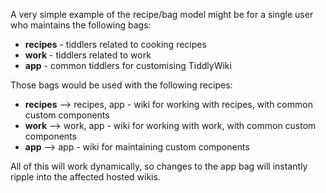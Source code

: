 A very simple example of the recipe/bag model might be for a single user who maintains the following bags:

- **recipes** - tiddlers related to cooking recipes
- **work** - tiddlers related to work
- **app** - common tiddlers for customising TiddlyWiki

Those bags would be used with the following recipes:

- **recipes** --> recipes, app - wiki for working with recipes, with common custom components
- **work** --> work, app - wiki for working with work, with common custom components
- **app** --> app - wiki for maintaining custom components

All of this will work dynamically, so changes to the app bag will instantly ripple into the affected hosted wikis.